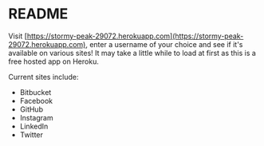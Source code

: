 # README

Visit [https://stormy-peak-29072.herokuapp.com](https://stormy-peak-29072.herokuapp.com), enter a username of your choice and see if it's available on various sites! It may take a little while to load at first as this is a free hosted app on Heroku.

Current sites include:
* Bitbucket
* Facebook
* GitHub
* Instagram
* LinkedIn
* Twitter
